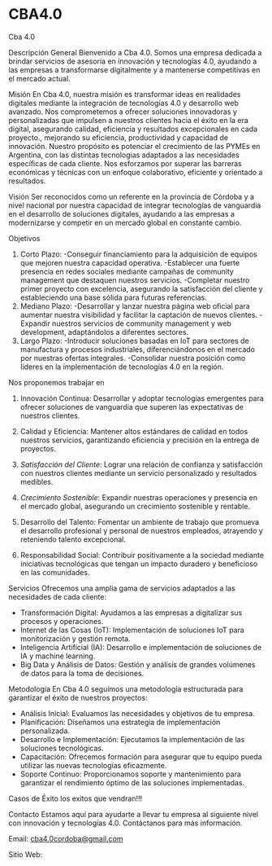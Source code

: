 # CBA4.0
Cba 4.0


Descripción General
Bienvenido a Cba 4.0. Somos una empresa dedicada a brindar servicios de asesoría en innovación y tecnologías 4.0, ayudando a las empresas a transformarse digitalmente y a mantenerse competitivas en el mercado actual.

Misión
En Cba 4.0, nuestra misión es transformar ideas en realidades digitales mediante la integración de tecnologías 4.0 y desarrollo web avanzado. Nos comprometemos a ofrecer soluciones innovadoras y personalizadas 
que impulsen a nuestros clientes hacia el éxito en la era digital, asegurando calidad, eficiencia y resultados excepcionales en cada proyecto., mejorando su eficiencia, productividad y capacidad de innovación.
Nuestro propósito es potenciar el crecimiento de las PYMEs en Argentina, con las distintas tecnologias adaptados a las necesidades específicas de cada cliente. 
Nos esforzamos por superar las barreras económicas y técnicas con un enfoque colaborativo, eficiente y orientado a resultados.

Visión
Ser reconocidos como un referente en la provincia de Córdoba y a nivel nacional por nuestra capacidad de integrar tecnologías de vanguardia en el desarrollo de soluciones digitales, ayudando a las empresas a 
modernizarse y competir en un mercado global en constante cambio.


Objetivos

1.	Corto Plazo:
	-Conseguir financiamiento para la adquisición de equipos que mejoren nuestra capacidad operativa.
   -Establecer una fuerte presencia en redes sociales mediante campañas de community management que destaquen nuestros servicios.
	-Completar nuestro primer proyecto con excelencia, asegurando la satisfacción del cliente y estableciendo una base sólida para futuras referencias.
2.	Mediano Plazo:
   -Desarrollar y lanzar nuestra página web oficial para aumentar nuestra visibilidad y facilitar la captación de nuevos clientes.
   -Expandir nuestros servicios de community management y web development, adaptándolos a diferentes sectores.
3.	Largo Plazo:
   -Introducir soluciones basadas en IoT para sectores de manufactura y procesos industriales, diferenciándonos en el mercado por nuestras ofertas integrales.
   -Consolidar nuestra posición como líderes en la implementación de tecnologías 4.0 en la región.

Nos proponemos trabajar en

1. Innovación Continua: Desarrollar y adoptar tecnologías emergentes para ofrecer soluciones de vanguardia que superen las expectativas de nuestros clientes.
   
2. Calidad y Eficiencia: Mantener altos estándares de calidad en todos nuestros servicios, garantizando eficiencia y precisión en la entrega de proyectos.

3. *Satisfacción del Cliente*: Lograr una relación de confianza y satisfacción con nuestros clientes mediante un servicio personalizado y resultados medibles.

4. *Crecimiento Sostenible*: Expandir nuestras operaciones y presencia en el mercado global, asegurando un crecimiento sostenible y rentable.

5. Desarrollo del Talento: Fomentar un ambiente de trabajo que promueva el desarrollo profesional y personal de nuestros empleados, atrayendo y reteniendo talento excepcional.

6. Responsabilidad Social: Contribuir positivamente a la sociedad mediante iniciativas tecnológicas que tengan un impacto duradero y beneficioso en las comunidades.

Servicios
Ofrecemos una amplia gama de servicios adaptados a las necesidades de cada cliente:

* Transformación Digital: Ayudamos a las empresas a digitalizar sus procesos y operaciones.
* Internet de las Cosas (IoT): Implementación de soluciones IoT para monitorización y gestión remota.
* Inteligencia Artificial (IA): Desarrollo e implementación de soluciones de IA y machine learning.
* Big Data y Análisis de Datos: Gestión y análisis de grandes volúmenes de datos para la toma de decisiones.

Metodología
En Cba 4.0 seguimos una metodología estructurada para garantizar el éxito de nuestros proyectos:

* Análisis Inicial: Evaluamos las necesidades y objetivos de tu empresa.
* Planificación: Diseñamos una estrategia de implementación personalizada.
* Desarrollo e Implementación: Ejecutamos la implementación de las soluciones tecnológicas.
* Capacitación: Ofrecemos formación para asegurar que tu equipo pueda utilizar las nuevas tecnologías eficazmente.
* Soporte Continuo: Proporcionamos soporte y mantenimiento para garantizar el rendimiento óptimo de las soluciones implementadas.

Casos de Éxito
los exitos que vendran!!!

Contacto
Estamos aquí para ayudarte a llevar tu empresa al siguiente nivel con innovación y tecnologías 4.0. Contáctanos para más información.

Email: cba4.0cordoba@gmail.com

Sitio Web: 
